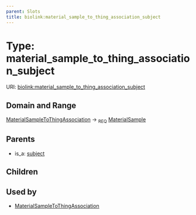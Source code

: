 ```yaml
---
parent: Slots
title: biolink:material_sample_to_thing_association_subject
---
```


# Type: material_sample_to_thing_association_subject




URI: [biolink:material_sample_to_thing_association_subject](https://w3id.org/biolink/vocab/material_sample_to_thing_association_subject)

## Domain and Range

[MaterialSampleToThingAssociation](MaterialSampleToThingAssociation.md) ->  <sub>REQ</sub> [MaterialSample](MaterialSample.md)

## Parents

 *  is_a: [subject](subject.md)

## Children


## Used by

 * [MaterialSampleToThingAssociation](MaterialSampleToThingAssociation.md)
